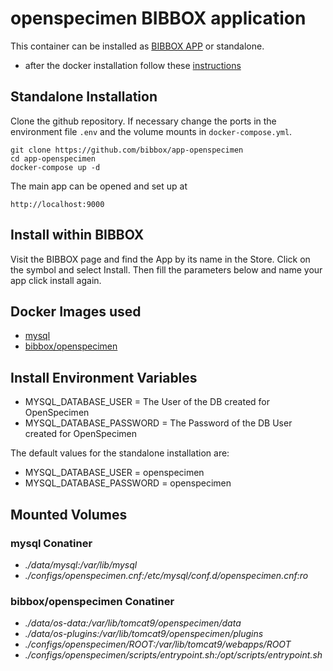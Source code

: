 # openspecimen BIBBOX application

This container can be installed as [BIBBOX APP](https://bibbox.readthedocs.io/en/latest/ "BIBBOX App Store") or standalone. 

- after the docker installation follow these [instructions](INSTALL-APP.md)

## Standalone Installation 

Clone the github repository. If necessary change the ports in the environment file `.env` and the volume mounts in `docker-compose.yml`.

```
git clone https://github.com/bibbox/app-openspecimen
cd app-openspecimen
docker-compose up -d
```

The main app can be opened and set up at
```
http://localhost:9000
```

## Install within BIBBOX

Visit the BIBBOX page and find the App by its name in the Store. Click on the symbol and select Install. Then fill the parameters below and name your app click install again.

## Docker Images used
  - [mysql](https://hub.docker.com/r/mysql) 
  - [bibbox/openspecimen](https://hub.docker.com/r/bibbox/openspecimen) 


 
## Install Environment Variables
  - MYSQL_DATABASE_USER = The User of the DB created for OpenSpecimen
  - MYSQL_DATABASE_PASSWORD = The Password of the DB User created for OpenSpecimen

  
The default values for the standalone installation are:
  - MYSQL_DATABASE_USER = openspecimen
  - MYSQL_DATABASE_PASSWORD = openspecimen

  
## Mounted Volumes
### mysql Conatiner
  - *./data/mysql:/var/lib/mysql*
  - *./configs/openspecimen.cnf:/etc/mysql/conf.d/openspecimen.cnf:ro*
### bibbox/openspecimen Conatiner
  - *./data/os-data:/var/lib/tomcat9/openspecimen/data*
  - *./data/os-plugins:/var/lib/tomcat9/openspecimen/plugins*
  - *./configs/openspecimen/ROOT:/var/lib/tomcat9/webapps/ROOT*
  - *./configs/openspecimen/scripts/entrypoint.sh:/opt/scripts/entrypoint.sh*

